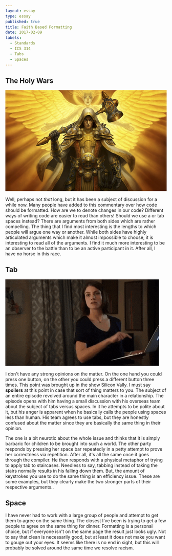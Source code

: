 ```yaml
---
layout: essay
type: essay
published: true
title: Faith Based Formatting
date: 2017-02-09
labels:
  - Standards
  - ICS 314
  - Tabs
  - Spaces
---
```


## The Holy Wars

<img class="ui medium left floated image" src="../images/knight.jpg">

Well, perhaps not *that* long, but it has been a subject of discussion for a while now. Many people have added to this commentary over how code should be formatted. How are we to denote changes in our code? Different ways of writing code are easier to read than others! Should we use a or tab spaces instead? There are arguments from both sides which are rather compelling. The thing that I find most interesting is the lengths to which people will argue one way or another. While both sides have highly articulated arguments which make it almost impossible to choose, it is interesting to read all of the arguments. I find it much more interesting to be an observer to the battle than to be an active participant in it. After all, I have no horse in this race.

## Tab

<img class="ui medium left floated image" src="../images/spaces.gif">

I don't have any strong opinions on the matter. On the one hand you could press one button, on the other you could press a different button three times. This point was brought up in the show Silicon Vally. I must say **spoilers** at this point in case that sort of thing matters to you. The subject of an entire episode revolved around the main character in a relationship. The episode opens with him having a small discussion with his overseas team about the subject of tabs versus spaces. In it he attempts to be polite about it, but his anger is apparent when he basically calls the people using spaces less than human. His team agrees to use tabs, but they are honestly confused about the matter since they are basically the same thing in their opinion.

The one is a bit neurotic about the whole issue and thinks that it is simply barbaric for children to be brought into such a world. The other party responds by pressing her space bar repeatedly in a petty attempt to prove her correctness via repetition. After all, it's all the same once it goes through the compiler. He then responds with a physical metaphor of trying to apply tab to staircases. Needless to say, tabbing instead of taking the stairs normally results in his falling down them. But, the amount of keystrokes you use to do the same thing is an efficiency issue. These are some examples, but they clearly make the two stronger parts of their respective arguments.. 

## Space

I have never had to work with a large group of people and attempt to get them to agree on the same thing. The closest I've been is trying to get a few people to agree on the same thing for dinner. Formatting is a personal choice, but if everyone isn't on the same page the result just looks ugly. Not to say that clean is necessarily good, but at least it does not make you want to gouge out your eyes. It seems like there is no end in sight, but this will probably be solved around the same time we resolve racism.
